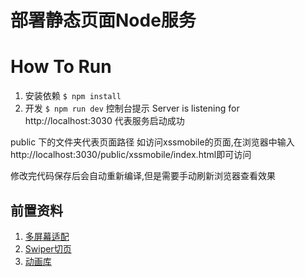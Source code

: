 # 部署静态页面Node服务

# How To Run
1. 安装依赖
`$ npm install`
2. 开发
`$ npm run dev`
控制台提示 Server is listening for http://localhost:3030 代表服务启动成功

public 下的文件夹代表页面路径
如访问xssmobile的页面,在浏览器中输入http://localhost:3030/public/xssmobile/index.html即可访问

修改完代码保存后会自动重新编译,但是需要手动刷新浏览器查看效果

## 前置资料
1. [多屏幕适配](https://github.com/amfe/article/issues/17)
2. [Swiper切页](https://www.swiper.com.cn/)
3. [动画库](https://daneden.github.io/animate.css/)
